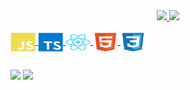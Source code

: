<head>
  <link rel="stylesheet" href="https://cdn.jsdelivr.net/gh/devicons/devicon@v2.15.1/devicon.min.css">
</head> 
<div align="center">
  <a href="https://github.com/LucasAfonsoJS">
  <img height="180em" src="https://github-readme-stats.vercel.app/api?username=LucasAfonsoJS&show_icons=true&theme=dark&include_all_commits=true&count_private=true"/>
  <img height="180em" src="https://github-readme-stats.vercel.app/api/top-langs/?username=LucasAfonsoJS&layout=compact&langs_count=7&theme=dark"/>
</div>
<div> 
  <div style="display: inline_block">
  <br>
  <img align="center" alt="-Js" height="30" width="40" src="https://raw.githubusercontent.com/devicons/devicon/master/icons/javascript/javascript-plain.svg">
  <img align="center" alt="-Ts" height="30" width="40" src="https://raw.githubusercontent.com/devicons/devicon/master/icons/typescript/typescript-plain.svg">
  <img align="center" alt="-React" height="30" width="40" src="https://raw.githubusercontent.com/devicons/devicon/master/icons/react/react-original.svg">
  <img align="center" alt="-HTML" height="30" width="40" src="https://raw.githubusercontent.com/devicons/devicon/master/icons/html5/html5-original.svg">
  <img align="center" alt="-CSS" height="30" width="40" src="https://raw.githubusercontent.com/devicons/devicon/master/icons/css3/css3-original.svg">
</div>
  
  ##
  
<div>
  <a href="https://instagram.com/" target="_blank"><img src="https://img.shields.io/badge/-Instagram-%23E4405F?style=for-the-badge&logo=instagram&logoColor=white" target="_blank"></a>
 <a href="mailto:" target="_blank"><img src="https://img.shields.io/badge/Gmail-D14836?style=for-the-badge&logo=gmail&logoColor=white" target="_blank"></a>  
</div>          
